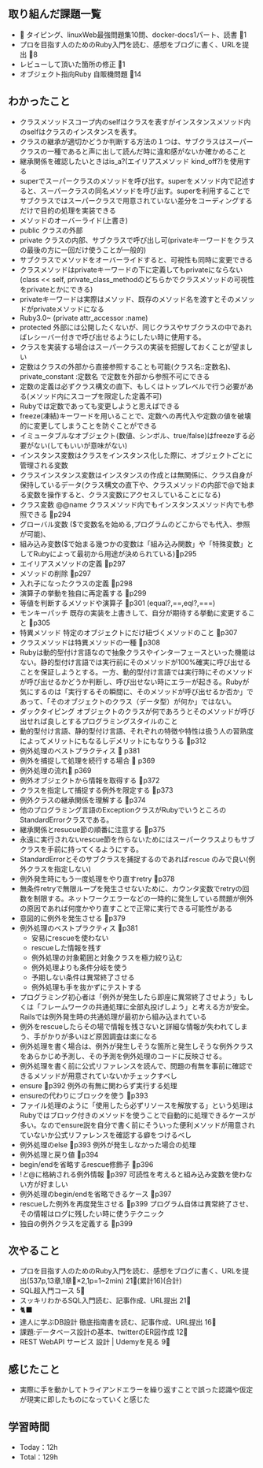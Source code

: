 
## 取り組んだ課題一覧

- :construction: タイピング、linuxWeb最強問題集10問、docker-docs1パート、読書 :tomato:1
- プロを目指す人のためのRuby入門を読む、感想をブログに書く、URLを提出 :tomato:8
- レビューして頂いた箇所の修正 :tomato:1
- オブジェクト指向Ruby 自販機問題 :tomato:14

## わかったこと

- クラスメソッドスコープ内のselfはクラスを表すがインスタンスメソッド内のselfはクラスのインスタンスを表す。
- クラスの継承が適切かどうか判断する方法の１つは、サブクラスはスーパークラスの一種であると声に出して読んだ時に違和感がないか確かめること
- 継承関係を確認したいときはis_a?(エイリアスメソッド kind_off?)を使用する
- superでスーパークラスのメソッドを呼び出す。superをメソッド内で記述すると、スーパークラスの同名メソッドを呼び出す。superを利用することでサブクラスではスーパークラスで用意されていない差分をコーディングするだけで目的の処理を実装できる
- メソッドのオーバーライド(上書き)
- public クラスの外部
- private クラスの内部、サブクラスで呼び出し可(privateキーワードをクラスの最後の方に一回だけ使うことが一般的)
- サブクラスでメソッドをオーバーライドすると、可視性も同時に変更できる
- クラスメソッドはprivateキーワードの下に定義してもprivateにならない(class << self, private_class_methodのどちらかでクラスメソッドの可視性をprivateとかにできる)
- privateキーワードは実際はメソッド、既存のメソッド名を渡すとそのメソッドがprivateメソッドになる
- Ruby3.0~ (private attr_accessor :name)
- protected 外部には公開したくないが、同じクラスやサブクラスの中であればレシーバー付きで呼び出せるようにしたい時に使用する。
- クラスを実装する場合はスーパークラスの実装を把握しておくことが望ましい
- 定数はクラスの外部から直接参照することも可能(クラス名::定数名)、private_constant :定数名 で定数を外部から参照不可にできる
- 定数の定義は必ずクラス構文の直下、もしくはトップレベルで行う必要がある(メソッド内にスコープを限定した定義不可)
- Rubyでは定数であっても変更しようと思えばできる
- freeze(凍結)キーワードを用いることで、定数への再代入や定数の値を破壊的に変更してしまうことを防ぐことができる
- イミュータブルなオブジェクト(数値、シンボル、true/false)はfreezeする必要がない(してもいいが意味がない)
- インスタンス変数はクラスをインスタンス化した際に、オブジェクトごとに管理される変数
- クラスインスタンス変数はインスタンスの作成とは無関係に、クラス自身が保持しているデータ(クラス構文の直下や、クラスメソッドの内部で@で始まる変数を操作すると、クラス変数にアクセスしていることになる)
- クラス変数 @@name クラスメソッド内でもインスタンスメソッド内でも参照できる :cherries:p294
- グローバル変数 ($で変数名を始める,プログラムのどこからでも代入、参照が可能)、
- 組み込み変数($で始まる幾つかの変数は「組み込み関数」や「特殊変数」としてRubyによって最初から用途が決められている):cherries:p295
- エイリアスメソッドの定義 :cherries:p297
- メソッドの削除 :cherries:p297
- 入れ子になったクラスの定義 :cherries:p298
- 演算子の挙動を独自に再定義する :cherries:p299
- 等値を判断するメソッドや演算子 :cherries:p301 (equal?,==,eql?,===)
- モンキーパッチ 既存の実装を上書きして、自分が期待する挙動に変更すること :cherries:p305
- 特異メソッド 特定のオブジェクトにだけ紐づくメソッドのこと :cherries:p307
- クラスメソッドは特異メソッドの一種 :cherries:p308
- Rubyは動的型付け言語なので抽象クラスやインターフェースといった機能はない。静的型付け言語では実行前にそのメソッドが100%確実に呼び出せることを保証しようとする。一方、動的型付け言語では実行時にそのメソッドが呼び出せるかどうか判断し、呼び出せない時にエラーが起きる。Rubyが気にするのは「実行するその瞬間に、そのメソッドが呼び出せるか否か」であって、「そのオブジェクトのクラス（データ型）が何か」ではない。
- ダックタイピング オブジェクトのクラスが何であろうとそのメソッドが呼び出せれば良しとするプログラミングスタイルのこと
- 動的型付け言語、静的型付け言語、それぞれの特徴や特性は扱う人の習熟度によってメリットにもなるしデメリットにもなりうる :cherries:p312
- 例外処理のベストプラクティス :cherries: p381
- 例外を捕捉して処理を続行する場合 :cherries: p369
- 例外処理の流れ:cherries: p369
- 例外オブジェクトから情報を取得する :cherries:p372
- クラスを指定して捕捉する例外を限定する :cherries:p373
- 例外クラスの継承関係を理解する :cherries:p374
- 他のプログラミング言語のExceptionクラスがRubyでいうところのStandardErrorクラスである。
- 継承関係とresucue節の順番に注意する :cherries:p375
- 永遠に実行されないrescue節を作らないためにはスーパークラスよりもサブクラスを手前に持ってくるようにする。
- StandardErrorとそのサブクラスを捕捉するのであれば`rescue` のみで良い(例外クラスを指定しない)
- 例外発生時にもう一度処理をやり直すretry :cherries:p378
- 無条件retryで無限ループを発生させないために、カウンタ変数でretryの回数を制限する。ネットワークエラーなどの一時的に発生している問題が例外の原因であれば何度かやり直すことで正常に実行できる可能性がある
- 意図的に例外を発生させる :cherries:p379
- 例外処理のベストプラクティス :cherries:p381
  - 安易にrescueを使わない
  - rescueした情報を残す
  - 例外処理の対象範囲と対象クラスを極力絞り込む
  - 例外処理よりも条件分岐を使う
  - 予期しない条件は異常終了させる
  - 例外処理も手を抜かずにテストする
- プログラミング初心者は「例外が発生したら即座に異常終了させよう」もしくは「フレームワークの共通処理に全部丸投げしよう」と考える方が安全。Railsでは例外発生時の共通処理が最初から組み込まれている
- 例外をrescueしたらその場で情報を残さないと詳細な情報が失われてしまう、手がかりが多いほど原因調査は楽になる
- 例外処理を書く場合は、例外が発生しそうな箇所と発生しそうな例外クラスをあらかじめ予測し、その予測を例外処理のコードに反映させる。
- 例外処理を書く前に公式リファレンスを読んで、問題の有無を事前に確認できるメソッドが用意されていないかチェックすべし
- ensure :cherries:p392 例外の有無に関わらず実行する処理
- ensureの代わりにブロックを使う :cherries:p393
- ファイル処理のように「使用したら必ずリソースを解放する」という処理はRubyではブロック付きのメソッドを使うことで自動的に処理できるケースが多い。なのでensure説を自分で書く前にそういった便利メソッドが用意されていないか公式リファレンスを確認する癖をつけるべし
- 例外処理のelse :cherries:p393 例外が発生しなかった場合の処理
- 例外処理と戻り値 :cherries:p394
- begin/endを省略するrescue修飾子 :cherries:p396
- $!と$@に格納される例外情報 :cherries:p397 可読性を考えると組み込み変数を使わない方が好ましい
- 例外処理のbegin/endを省略できるケース :cherries:p397
- rescueした例外を再度発生させる :cherries:p399 プログラム自体は異常終了させ、その情報はログに残したい時に使うテクニック
- 独自の例外クラスを定義する :cherries:p399


## 次やること

- プロを目指す人のためのRuby入門を読む、感想をブログに書く、URLを提出(537p,13章,1章:tomato:×2,1p=1~2min) 21:tomato:(累計16)(合計)
- SQL超入門コース 5:tomato:
- スッキリわかるSQL入門読む、記事作成、URL提出 21:tomato:
- :black_cat:
- 達人に学ぶDB設計 徹底指南書を読む、記事作成、URL提出 16:tomato:
- 課題:データベース設計の基本、twitterのER図作成 12:tomato:
- REST WebAPI サービス 設計 | Udemyを見る 9:tomato:

## 感じたこと

- 実際に手を動かしてトライアンドエラーを繰り返すことで誤った認識や仮定が現実に即したものになっていくと感じた

## 学習時間

- Today：12h
- Total：129h
